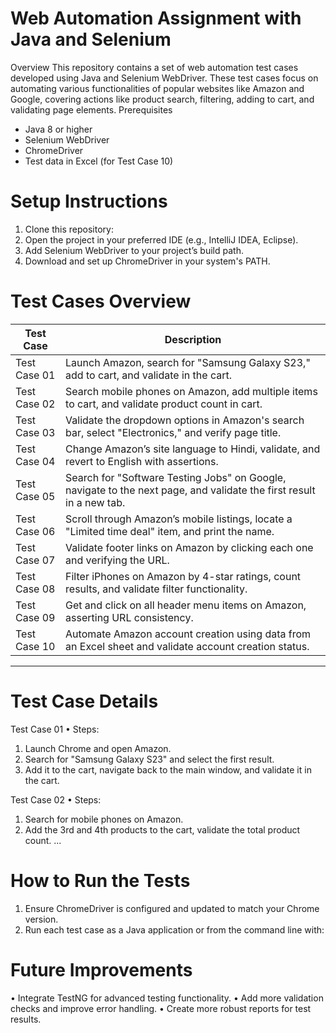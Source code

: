 # **Web Automation Assignment with Java and Selenium**
Overview
This repository contains a set of web automation test cases developed using Java and Selenium WebDriver. These test cases focus on automating various functionalities of popular websites like Amazon and Google, covering actions like product search, filtering, adding to cart, and validating page elements.
Prerequisites
- Java 8 or higher
- Selenium WebDriver
- ChromeDriver
- Test data in Excel (for Test Case 10)

# Setup Instructions
1.	Clone this repository:
2.	Open the project in your preferred IDE (e.g., IntelliJ IDEA, Eclipse).
3.	Add Selenium WebDriver to your project’s build path.
4.	Download and set up ChromeDriver in your system's PATH.

# Test Cases Overview
 
| Test Case     | Description                                                                                                            |
|---------------|------------------------------------------------------------------------------------------------------------------------|
| Test Case 01  | Launch Amazon, search for "Samsung Galaxy S23," add to cart, and validate in the cart.                                 |
| Test Case 02  | Search mobile phones on Amazon, add multiple items to cart, and validate product count in cart.                        |
| Test Case 03	|	Validate the dropdown options in Amazon's search bar, select "Electronics," and verify page title.                   |
| Test Case 04	|	Change Amazon’s site language to Hindi, validate, and revert to English with assertions.                             |
| Test Case 05	|	Search for "Software Testing Jobs" on Google, navigate to the next page, and validate the first result in a new tab. |
| Test Case 06	|	Scroll through Amazon’s mobile listings, locate a "Limited time deal" item, and print the name.                      |
| Test Case 07	|	Validate footer links on Amazon by clicking each one and verifying the URL.                                          |
| Test Case 08	|	Filter iPhones on Amazon by 4-star ratings, count results, and validate filter functionality.                        |
| Test Case 09	|	Get and click on all header menu items on Amazon, asserting URL consistency.                                         |
| Test Case 10	|	Automate Amazon account creation using data from an Excel sheet and validate account creation status.                |

	
_______________________________________
# Test Case Details
Test Case 01
•	Steps:
1.	Launch Chrome and open Amazon.
2.	Search for "Samsung Galaxy S23" and select the first result.
3.	Add it to the cart, navigate back to the main window, and validate it in the cart.

Test Case 02
•	Steps:
1.	Search for mobile phones on Amazon.
2.	Add the 3rd and 4th products to the cart, validate the total product count.
...

# How to Run the Tests
1.	Ensure ChromeDriver is configured and updated to match your Chrome version.
2.	Run each test case as a Java application or from the command line with:

# Future Improvements
•	Integrate TestNG for advanced testing functionality.
•	Add more validation checks and improve error handling.
•	Create more robust reports for test results.

